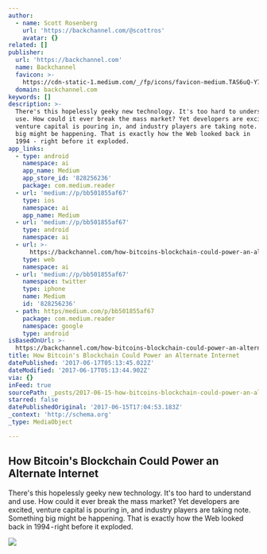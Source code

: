 ```yaml
---
author:
  - name: Scott Rosenberg
    url: 'https://backchannel.com/@scottros'
    avatar: {}
related: []
publisher:
  url: 'https://backchannel.com'
  name: Backchannel
  favicon: >-
    https://cdn-static-1.medium.com/_/fp/icons/favicon-medium.TAS6uQ-Y7kcKgi0xjcYHXw.ico
  domain: backchannel.com
keywords: []
description: >-
  There's this hopelessly geeky new technology. It's too hard to understand and
  use. How could it ever break the mass market? Yet developers are excited,
  venture capital is pouring in, and industry players are taking note. Something
  big might be happening. That is exactly how the Web looked back in
  1994 - right before it exploded.
app_links:
  - type: android
    namespace: ai
    app_name: Medium
    app_store_id: '828256236'
    package: com.medium.reader
  - url: 'medium://p/bb501855af67'
    type: ios
    namespace: ai
    app_name: Medium
  - url: 'medium://p/bb501855af67'
    type: android
    namespace: ai
  - url: >-
      https://backchannel.com/how-bitcoins-blockchain-could-power-an-alternate-internet-bb501855af67
    type: web
    namespace: ai
  - url: 'medium://p/bb501855af67'
    namespace: twitter
    type: iphone
    name: Medium
    id: '828256236'
  - path: https/medium.com/p/bb501855af67
    package: com.medium.reader
    namespace: google
    type: android
isBasedOnUrl: >-
  https://backchannel.com/how-bitcoins-blockchain-could-power-an-alternate-internet-bb501855af67
title: How Bitcoin's Blockchain Could Power an Alternate Internet
datePublished: '2017-06-17T05:13:45.022Z'
dateModified: '2017-06-17T05:13:44.902Z'
via: {}
inFeed: true
sourcePath: _posts/2017-06-15-how-bitcoins-blockchain-could-power-an-alternate-internet.md
starred: false
datePublishedOriginal: '2017-06-15T17:04:53.183Z'
_context: 'http://schema.org'
_type: MediaObject

---
```

<article style=""><h1>How Bitcoin's Blockchain Could Power an Alternate Internet</h1><p>There's this hopelessly geeky new technology. It's too hard to understand and use. How could it ever break the mass market? Yet developers are excited, venture capital is pouring in, and industry players are taking note. Something big might be happening. That is exactly how the Web looked back in 1994 - right before it exploded.</p><img src="https://cdn-images-1.medium.com/max/1200/1*Ck3cQIL3-nAmpPpCdGIuBg.jpeg" /></article>